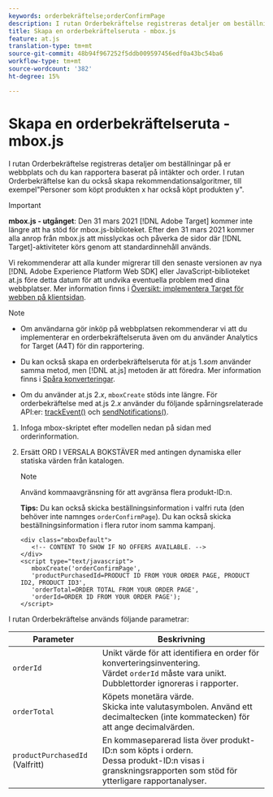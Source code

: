 ```yaml
---
keywords: orderbekräftelse;orderConfirmPage
description: I rutan Orderbekräftelse registreras detaljer om beställningar på er webbplats och du kan rapportera baserat på intäkter och order. I rutan Orderbekräftelse kan du också skapa rekommendationsalgoritmer, till exempel"Personer som köpt produkten x har också köpt produkten y".
title: Skapa en orderbekräftelseruta - mbox.js
feature: at.js
translation-type: tm+mt
source-git-commit: 48b94f967252f5ddb009597456edf0a43bc54ba6
workflow-type: tm+mt
source-wordcount: '382'
ht-degree: 15%

---
```



# Skapa en orderbekräftelseruta - mbox.js

I rutan Orderbekräftelse registreras detaljer om beställningar på er webbplats och du kan rapportera baserat på intäkter och order. I rutan Orderbekräftelse kan du också skapa rekommendationsalgoritmer, till exempel&quot;Personer som köpt produkten x har också köpt produkten y&quot;.

>[!IMPORTANT]
>
>**mbox.js - utgånget**: Den 31 mars 2021  [!DNL Adobe Target] kommer inte längre att ha stöd för mbox.js-biblioteket. Efter den 31 mars 2021 kommer alla anrop från mbox.js att misslyckas och påverka de sidor där [!DNL Target]-aktiviteter körs genom att standardinnehåll används.
>
>Vi rekommenderar att alla kunder migrerar till den senaste versionen av nya [!DNL Adobe Experience Platform Web SDK] eller JavaScript-biblioteket at.js före detta datum för att undvika eventuella problem med dina webbplatser. Mer information finns i [Översikt: implementera Target för webben på klientsidan](/help/c-implementing-target/c-implementing-target-for-client-side-web/implement-target-for-client-side-web.md).

>[!NOTE]
>
>* Om användarna gör inköp på webbplatsen rekommenderar vi att du implementerar en orderbekräftelseruta även om du använder Analytics for Target (A4T) för din rapportering.
   >
   >
* Du kan också skapa en orderbekräftelseruta för at.js 1.*som* använder samma metod, men  [!DNL at.js] metoden är att föredra. Mer information finns i [Spåra konverteringar](/help/c-implementing-target/c-implementing-target-for-client-side-web/how-to-deployatjs/implementing-target-without-a-tag-manager.md#task_E85D2F64FEB84201A594F2288FABF053).
   >
   >
* Om du använder at.js 2.*x*,  `mboxCreate` stöds inte längre. För orderbekräftelse med at.js 2.*x* använder du följande spårningsrelaterade API:er:  [trackEvent()](/help/c-implementing-target/c-implementing-target-for-client-side-web/adobe-target-trackevent.md)  och  [sendNotifications()](/help/c-implementing-target/c-implementing-target-for-client-side-web/adobe.target.sendnotifications-atjs-21.md).


1. Infoga mbox-skriptet efter modellen nedan på sidan med orderinformation.
1. Ersätt ORD I VERSALA BOKSTÄVER med antingen dynamiska eller statiska värden från katalogen.

   >[!NOTE]
   >
   >Använd kommaavgränsning för att avgränsa flera produkt-ID:n.

   **Tips:** Du kan också skicka beställningsinformation i valfri ruta (den behöver inte namnges  `orderConfirmPage`). Du kan också skicka beställningsinformation i flera rutor inom samma kampanj.

   ```
   <div class="mboxDefault"> 
      <!-- CONTENT TO SHOW IF NO OFFERS AVAILABLE. --> 
   </div> 
   <script type="text/javascript">    
      mboxCreate('orderConfirmPage', 
      'productPurchasedId=PRODUCT ID FROM YOUR ORDER PAGE, PRODUCT ID2, PRODUCT ID3', 
      'orderTotal=ORDER TOTAL FROM YOUR ORDER PAGE', 
      'orderId=ORDER ID FROM YOUR ORDER PAGE'); 
   </script> 
   ```

I rutan Orderbekräftelse används följande parametrar:

| Parameter | Beskrivning |
|--- |--- |
| `orderId` | Unikt värde för att identifiera en order för konverteringsinventering.<br>Värdet `orderId` måste vara unikt. Dubblettorder ignoreras i rapporter. |
| `orderTotal` | Köpets monetära värde.<br>Skicka inte valutasymbolen. Använd ett decimaltecken (inte kommatecken) för att ange decimalvärden. |
| `productPurchasedId` (Valfritt) | En kommaseparerad lista över produkt-ID:n som köpts i ordern.<br>Dessa produkt-ID:n visas i granskningsrapporten som stöd för ytterligare rapportanalyser. |